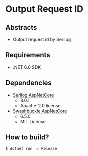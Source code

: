 # Output Request ID

## Abstracts

* Output request id by Serilog

## Requirements

* .NET 6.0 SDK

## Dependencies

* [Serilog.AspNetCore](https://github.com/serilog/serilog-aspnetcore)
  * 8.0.1
  * Apache-2.0 license
* [Swashbuckle.AspNetCore](https://github.com/domaindrivendev/Swashbuckle.AspNetCore)
  * 6.5.0
  * MIT License

## How to build?

````bat
$ dotnet run -c Release
````